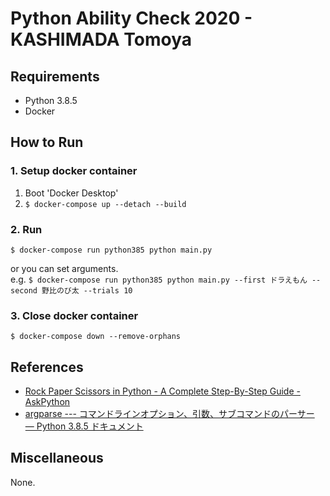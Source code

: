 # Python Ability Check 2020 - KASHIMADA Tomoya

## Requirements

- Python 3.8.5
- Docker

## How to Run

### 1. Setup docker container
1. Boot 'Docker Desktop'
1. `$ docker-compose up --detach --build`

### 2. Run
`$ docker-compose run python385 python main.py`

or you can set arguments.  
e.g. `$ docker-compose run python385 python main.py --first ドラえもん --second 野比のび太 --trials 10`

### 3. Close docker container

`$ docker-compose down --remove-orphans`

## References

- [Rock Paper Scissors in Python \- A Complete Step\-By\-Step Guide \- AskPython](https://www.askpython.com/python/examples/rock-paper-scissors-in-python)
- [argparse \-\-\- コマンドラインオプション、引数、サブコマンドのパーサー — Python 3\.8\.5 ドキュメント](https://docs.python.org/ja/3/library/argparse.html)

## Miscellaneous

None.
